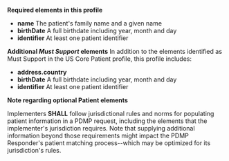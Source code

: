 **Required elements in this profile**

- **name** The patient's family name and a given name
- **birthDate** A full birthdate including year, month and day
- **identifier** At least one patient identifier

<p></p>

**Additional _Must Support_ elements**
In addition to the elements identified as Must Support in the US Core Patient profile, this profile includes:
- **address.country** 
- **birthDate** A full birthdate including year, month and day
- **identifier** At least one patient identifier

**Note regarding optional Patient elements**

 Implementers **SHALL** follow jurisdictional rules and norms for populating patient information in a PDMP request, including the elements that the implementer's jurisdiction requires. Note that supplying additional information beyond those requirements might impact the PDMP Responder's patient matching process--which may be optimized for its jurisdiction's rules.
 
<p></p>


